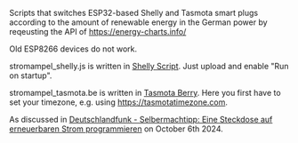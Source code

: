 Scripts that switches ESP32-based Shelly and Tasmota smart plugs according to the amount of renewable energy in the German power by reqeusting the API of https://energy-charts.info/

Old ESP8266 devices do not work.

stromampel_shelly.js is written in [Shelly Script](https://shelly-api-docs.shelly.cloud/gen2/Scripts/Tutorial/). Just upload and enable "Run on startup".

stromampel_tasmota.be is written in [Tasmota Berry](https://tasmota.github.io/docs/Berry/). Here you first have to set your timezone, e.g. using <https://tasmotatimezone.com>.

As discussed in [Deutschlandfunk - Selbermachtipp: Eine Steckdose auf erneuerbaren Strom programmieren](https://share.deutschlandradio.de/dlf-audiothek-audio-teilen.html?audio_id=dira_DLF_62eb00f2) on October 6th 2024.
